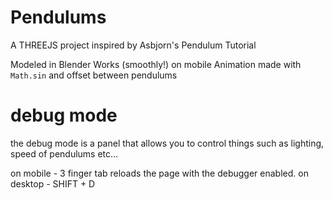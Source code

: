 # Pendulums

A THREEJS project inspired by Asbjorn's Pendulum Tutorial

Modeled in Blender
Works (smoothly!) on mobile
Animation made with `Math.sin` and offset between pendulums


# debug mode
the debug mode is a panel that allows you to control things such as lighting, speed of pendulums etc...

on mobile - 3 finger tab reloads the page with the debugger enabled.
on desktop - SHIFT + D
